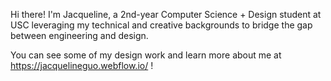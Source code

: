 Hi there!
I'm Jacqueline, a 2nd-year Computer Science + Design student at USC leveraging my technical and creative backgrounds to bridge the gap between engineering and design.

You can see some of my design work and learn more about me at https://jacquelineguo.webflow.io/ !
